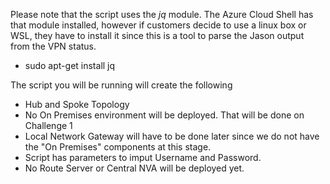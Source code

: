 Please note that the script uses the *jq* module. The Azure Cloud Shell has that module installed, however if customers decide to use a linux box or WSL, they have to install it since this is a tool to parse the Jason output from the VPN status.
- sudo apt-get install jq

The script you will be running will create the following

- Hub and Spoke Topology 
- No On Premises environment will be deployed. That will be done on Challenge 1
- Local Network Gateway will have to be done later since we do not have the "On Premises" components at this stage.
- Script has parameters to imput Username and Password. 
- No Route Server or Central NVA will be deployed yet. 
